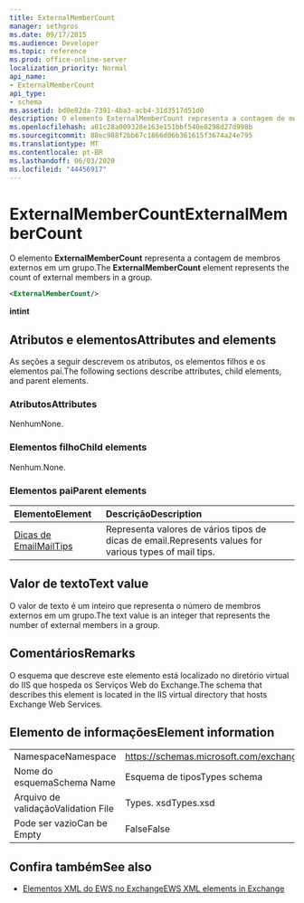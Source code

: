 ```yaml
---
title: ExternalMemberCount
manager: sethgros
ms.date: 09/17/2015
ms.audience: Developer
ms.topic: reference
ms.prod: office-online-server
localization_priority: Normal
api_name:
- ExternalMemberCount
api_type:
- schema
ms.assetid: bd0e82da-7391-4ba3-acb4-31d3517d51d0
description: O elemento ExternalMemberCount representa a contagem de membros externos em um grupo.
ms.openlocfilehash: a01c28a009328e163e151bbf540e8298d27d998b
ms.sourcegitcommit: 88ec988f2bb67c1866d06b361615f3674a24e795
ms.translationtype: MT
ms.contentlocale: pt-BR
ms.lasthandoff: 06/03/2020
ms.locfileid: "44456917"
---
```

# <a name="externalmembercount"></a><span data-ttu-id="929f5-103">ExternalMemberCount</span><span class="sxs-lookup"><span data-stu-id="929f5-103">ExternalMemberCount</span></span>

<span data-ttu-id="929f5-104">O elemento **ExternalMemberCount** representa a contagem de membros externos em um grupo.</span><span class="sxs-lookup"><span data-stu-id="929f5-104">The **ExternalMemberCount** element represents the count of external members in a group.</span></span> 
  
```XML
<ExternalMemberCount/>
```

 <span data-ttu-id="929f5-105">**int**</span><span class="sxs-lookup"><span data-stu-id="929f5-105">**int**</span></span>
## <a name="attributes-and-elements"></a><span data-ttu-id="929f5-106">Atributos e elementos</span><span class="sxs-lookup"><span data-stu-id="929f5-106">Attributes and elements</span></span>

<span data-ttu-id="929f5-107">As seções a seguir descrevem os atributos, os elementos filhos e os elementos pai.</span><span class="sxs-lookup"><span data-stu-id="929f5-107">The following sections describe attributes, child elements, and parent elements.</span></span>
  
### <a name="attributes"></a><span data-ttu-id="929f5-108">Atributos</span><span class="sxs-lookup"><span data-stu-id="929f5-108">Attributes</span></span>

<span data-ttu-id="929f5-109">Nenhum</span><span class="sxs-lookup"><span data-stu-id="929f5-109">None.</span></span>
  
### <a name="child-elements"></a><span data-ttu-id="929f5-110">Elementos filho</span><span class="sxs-lookup"><span data-stu-id="929f5-110">Child elements</span></span>

<span data-ttu-id="929f5-111">Nenhum.</span><span class="sxs-lookup"><span data-stu-id="929f5-111">None.</span></span>
  
### <a name="parent-elements"></a><span data-ttu-id="929f5-112">Elementos pai</span><span class="sxs-lookup"><span data-stu-id="929f5-112">Parent elements</span></span>

|<span data-ttu-id="929f5-113">**Elemento**</span><span class="sxs-lookup"><span data-stu-id="929f5-113">**Element**</span></span>|<span data-ttu-id="929f5-114">**Descrição**</span><span class="sxs-lookup"><span data-stu-id="929f5-114">**Description**</span></span>|
|:-----|:-----|
|[<span data-ttu-id="929f5-115">Dicas de Email</span><span class="sxs-lookup"><span data-stu-id="929f5-115">MailTips</span></span>](mailtips.md) <br/> |<span data-ttu-id="929f5-116">Representa valores de vários tipos de dicas de email.</span><span class="sxs-lookup"><span data-stu-id="929f5-116">Represents values for various types of mail tips.</span></span>  <br/> |
   
## <a name="text-value"></a><span data-ttu-id="929f5-117">Valor de texto</span><span class="sxs-lookup"><span data-stu-id="929f5-117">Text value</span></span>

<span data-ttu-id="929f5-118">O valor de texto é um inteiro que representa o número de membros externos em um grupo.</span><span class="sxs-lookup"><span data-stu-id="929f5-118">The text value is an integer that represents the number of external members in a group.</span></span>
  
## <a name="remarks"></a><span data-ttu-id="929f5-119">Comentários</span><span class="sxs-lookup"><span data-stu-id="929f5-119">Remarks</span></span>

<span data-ttu-id="929f5-120">O esquema que descreve este elemento está localizado no diretório virtual do IIS que hospeda os Serviços Web do Exchange.</span><span class="sxs-lookup"><span data-stu-id="929f5-120">The schema that describes this element is located in the IIS virtual directory that hosts Exchange Web Services.</span></span>
  
## <a name="element-information"></a><span data-ttu-id="929f5-121">Elemento de informações</span><span class="sxs-lookup"><span data-stu-id="929f5-121">Element information</span></span>

|||
|:-----|:-----|
|<span data-ttu-id="929f5-122">Namespace</span><span class="sxs-lookup"><span data-stu-id="929f5-122">Namespace</span></span>  <br/> |https://schemas.microsoft.com/exchange/services/2006/types  <br/> |
|<span data-ttu-id="929f5-123">Nome do esquema</span><span class="sxs-lookup"><span data-stu-id="929f5-123">Schema Name</span></span>  <br/> |<span data-ttu-id="929f5-124">Esquema de tipos</span><span class="sxs-lookup"><span data-stu-id="929f5-124">Types schema</span></span>  <br/> |
|<span data-ttu-id="929f5-125">Arquivo de validação</span><span class="sxs-lookup"><span data-stu-id="929f5-125">Validation File</span></span>  <br/> |<span data-ttu-id="929f5-126">Types. xsd</span><span class="sxs-lookup"><span data-stu-id="929f5-126">Types.xsd</span></span>  <br/> |
|<span data-ttu-id="929f5-127">Pode ser vazio</span><span class="sxs-lookup"><span data-stu-id="929f5-127">Can be Empty</span></span>  <br/> |<span data-ttu-id="929f5-128">False</span><span class="sxs-lookup"><span data-stu-id="929f5-128">False</span></span>  <br/> |
   
## <a name="see-also"></a><span data-ttu-id="929f5-129">Confira também</span><span class="sxs-lookup"><span data-stu-id="929f5-129">See also</span></span>



- [<span data-ttu-id="929f5-130">Elementos XML do EWS no Exchange</span><span class="sxs-lookup"><span data-stu-id="929f5-130">EWS XML elements in Exchange</span></span>](ews-xml-elements-in-exchange.md)

